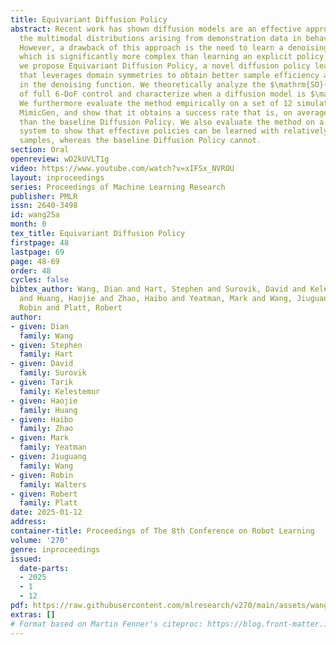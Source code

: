 ```yaml
---
title: Equivariant Diffusion Policy
abstract: Recent work has shown diffusion models are an effective approach to learning
  the multimodal distributions arising from demonstration data in behavior cloning.
  However, a drawback of this approach is the need to learn a denoising function,
  which is significantly more complex than learning an explicit policy. In this work,
  we propose Equivariant Diffusion Policy, a novel diffusion policy learning method
  that leverages domain symmetries to obtain better sample efficiency and generalization
  in the denoising function. We theoretically analyze the $\mathrm{SO}(2)$ symmetry
  of full 6-DoF control and characterize when a diffusion model is $\mathrm{SO}(2)$-equivariant.
  We furthermore evaluate the method empirically on a set of 12 simulation tasks in
  MimicGen, and show that it obtains a success rate that is, on average, 21.9% higher
  than the baseline Diffusion Policy. We also evaluate the method on a real-world
  system to show that effective policies can be learned with relatively few training
  samples, whereas the baseline Diffusion Policy cannot.
section: Oral
openreview: wD2kUVLT1g
video: https://www.youtube.com/watch?v=xIFSx_NVROU
layout: inproceedings
series: Proceedings of Machine Learning Research
publisher: PMLR
issn: 2640-3498
id: wang25a
month: 0
tex_title: Equivariant Diffusion Policy
firstpage: 48
lastpage: 69
page: 48-69
order: 48
cycles: false
bibtex_author: Wang, Dian and Hart, Stephen and Surovik, David and Kelestemur, Tarik
  and Huang, Haojie and Zhao, Haibo and Yeatman, Mark and Wang, Jiuguang and Walters,
  Robin and Platt, Robert
author:
- given: Dian
  family: Wang
- given: Stephen
  family: Hart
- given: David
  family: Surovik
- given: Tarik
  family: Kelestemur
- given: Haojie
  family: Huang
- given: Haibo
  family: Zhao
- given: Mark
  family: Yeatman
- given: Jiuguang
  family: Wang
- given: Robin
  family: Walters
- given: Robert
  family: Platt
date: 2025-01-12
address:
container-title: Proceedings of The 8th Conference on Robot Learning
volume: '270'
genre: inproceedings
issued:
  date-parts:
  - 2025
  - 1
  - 12
pdf: https://raw.githubusercontent.com/mlresearch/v270/main/assets/wang25a/wang25a.pdf
extras: []
# Format based on Martin Fenner's citeproc: https://blog.front-matter.io/posts/citeproc-yaml-for-bibliographies/
---
```

